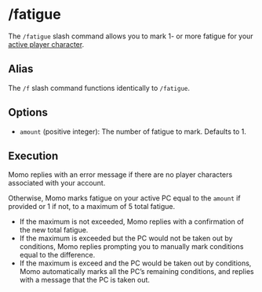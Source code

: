 # /fatigue

The `/fatigue` slash command allows you to mark 1- or more fatigue for your [active player character](../active-pc.md).

## Alias

The `/f` slash command functions identically to `/fatigue`.

## Options

- `amount` (positive integer): The number of fatigue to mark. Defaults to 1.

## Execution

Momo replies with an error message if there are no player characters associated with your account.

Otherwise, Momo marks fatigue on your active PC equal to the `amount` if provided or 1 if not, to a maximum of 5 total fatigue.

- If the maximum is not exceeded, Momo replies with a confirmation of the new total fatigue.
- If the maximum is exceeded but the PC would not be taken out by conditions, Momo replies prompting you to manually mark conditions equal to the difference.
- If the maximum is exceed and the PC would be taken out by conditions, Momo automatically marks all the PC’s remaining conditions, and replies with a message that the PC is taken out.
